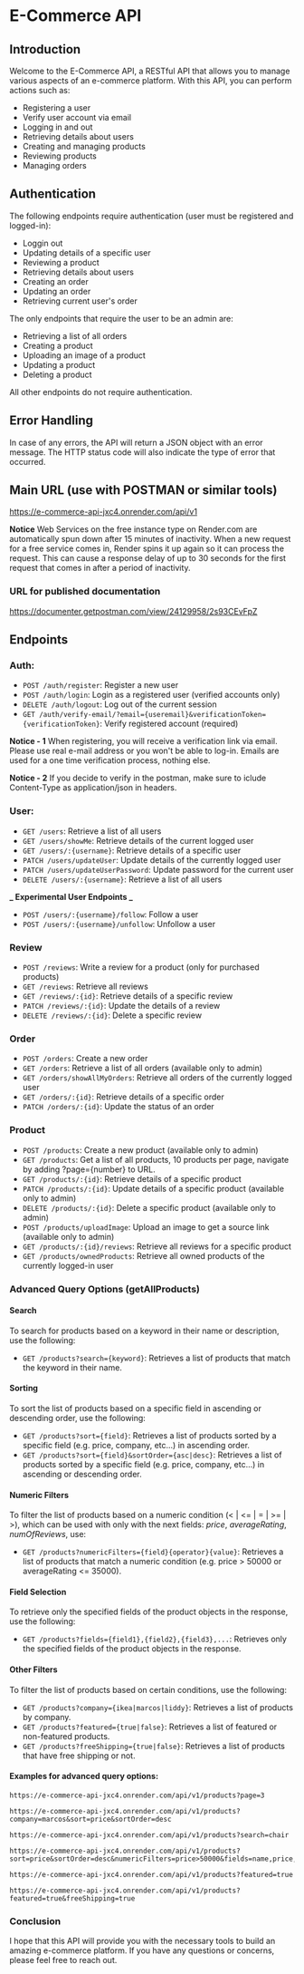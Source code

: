# E-Commerce API

## Introduction

Welcome to the E-Commerce API, a RESTful API that allows you to manage various aspects of an e-commerce platform. With this API, you can perform actions such as:

- Registering a user
- Verify user account via email
- Logging in and out
- Retrieving details about users
- Creating and managing products
- Reviewing products
- Managing orders

## Authentication

The following endpoints require authentication (user must be registered and logged-in):

- Loggin out
- Updating details of a specific user
- Reviewing a product
- Retrieving details about users
- Creating an order
- Updating an order
- Retrieving current user's order

The only endpoints that require the user to be an admin are:

- Retrieving a list of all orders
- Creating a product
- Uploading an image of a product
- Updating a product
- Deleting a product

All other endpoints do not require authentication.

## Error Handling

In case of any errors, the API will return a JSON object with an error message. The HTTP status code will also indicate the type of error that occurred.

## Main URL (use with POSTMAN or similar tools)

https://e-commerce-api-jxc4.onrender.com/api/v1

**Notice**
Web Services on the free instance type on Render.com are automatically spun down after 15 minutes of inactivity. When a new request for a free service comes in, Render spins it up again so it can process the request.
This can cause a response delay of up to 30 seconds for the first request that comes in after a period of inactivity.

### URL for published documentation

https://documenter.getpostman.com/view/24129958/2s93CEvFpZ

## Endpoints

### Auth:

- `POST /auth/register`: Register a new user
- `POST /auth/login`: Login as a registered user (verified accounts only)
- `DELETE /auth/logout`: Log out of the current session
- `GET /auth/verify-email/?email={useremail}&verificationToken={verificationToken}`: Verify registered account (required)

**Notice - 1**
When registering, you will receive a verification link via email. Please use real e-mail address or you won't be able to log-in. Emails are used for a one time verification process, nothing else.

**Notice - 2**
If you decide to verify in the postman, make sure to iclude Content-Type as application/json in headers.

### User:

- `GET /users`: Retrieve a list of all users
- `GET /users/showMe`: Retrieve details of the current logged user
- `GET /users/:{username}`: Retrieve details of a specific user
- `PATCH /users/updateUser`: Update details of the currently logged user
- `PATCH /users/updateUserPassword`: Update password for the current user
- `DELETE /users/:{username}`: Retrieve a list of all users

**_ Experimental User Endpoints _**

- `POST /users/:{username}/follow`: Follow a user
- `POST /users/:{username}/unfollow`: Unfollow a user

### Review

- `POST /reviews`: Write a review for a product (only for purchased products)
- `GET /reviews`: Retrieve all reviews
- `GET /reviews/:{id}`: Retrieve details of a specific review
- `PATCH /reviews/:{id}`: Update the details of a review
- `DELETE /reviews/:{id}`: Delete a specific review

### Order

- `POST /orders`: Create a new order
- `GET /orders`: Retrieve a list of all orders (available only to admin)
- `GET /orders/showAllMyOrders`: Retrieve all orders of the currently logged user
- `GET /orders/:{id}`: Retrieve details of a specific order
- `PATCH /orders/:{id}`: Update the status of an order

### Product

- `POST /products`: Create a new product (available only to admin)
- `GET /products`: Get a list of all products, 10 products per page, navigate by adding ?page={number} to URL.
- `GET /products/:{id}`: Retrieve details of a specific product
- `PATCH /products/:{id}`: Update details of a specific product (available only to admin)
- `DELETE /products/:{id}`: Delete a specific product (available only to admin)
- `POST /products/uploadImage`: Upload an image to get a source link (available only to admin)
- `GET /products/:{id}/reviews`: Retrieve all reviews for a specific product
- `GET /products/ownedProducts`: Retrieve all owned products of the currently logged-in user

### Advanced Query Options (getAllProducts)

#### Search

To search for products based on a keyword in their name or description, use the following:

- `GET /products?search={keyword}`:
  Retrieves a list of products that match the keyword in their name.

#### Sorting

To sort the list of products based on a specific field in ascending or descending order, use the following:

- `GET /products?sort={field}`:
  Retrieves a list of products sorted by a specific field (e.g. price, company, etc...) in ascending order.
- `GET /products?sort={field}&sortOrder={asc|desc}`:
  Retrieves a list of products sorted by a specific field (e.g. price, company, etc...) in ascending or descending order.

#### Numeric Filters

To filter the list of products based on a numeric condition (< | <= | = | >= | >),
which can be used with only with the next fields: <i>price</i>, <i>averageRating</i>, <i>numOfReviews</i>, use:

- `GET /products?numericFilters={field}{operator}{value}`:
  Retrieves a list of products that match a numeric condition (e.g. price > 50000 or averageRating <= 35000).

#### Field Selection

To retrieve only the specified fields of the product objects in the response, use the following:

- `GET /products?fields={field1},{field2},{field3},...`:
  Retrieves only the specified fields of the product objects in the response.

#### Other Filters

To filter the list of products based on certain conditions, use the following:

- `GET /products?company={ikea|marcos|liddy}`:
  Retrieves a list of products by company.
- `GET /products?featured={true|false}`:
  Retrieves a list of featured or non-featured products.
- `GET /products?freeShipping={true|false}`:
  Retrieves a list of products that have free shipping or not.

#### Examples for advanced query options:

```
https://e-commerce-api-jxc4.onrender.com/api/v1/products?page=3
```

```
https://e-commerce-api-jxc4.onrender.com/api/v1/products?company=marcos&sort=price&sortOrder=desc
```

```
https://e-commerce-api-jxc4.onrender.com/api/v1/products?search=chair
```

```
https://e-commerce-api-jxc4.onrender.com/api/v1/products?sort=price&sortOrder=desc&numericFilters=price>50000&fields=name,price,company
```

```
https://e-commerce-api-jxc4.onrender.com/api/v1/products?featured=true
```

```
https://e-commerce-api-jxc4.onrender.com/api/v1/products?featured=true&freeShipping=true
```

### Conclusion

I hope that this API will provide you with the necessary tools to build an amazing e-commerce platform. If you have any questions or concerns, please feel free to reach out.
